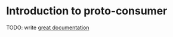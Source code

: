 # Introduction to proto-consumer

TODO: write [great documentation](http://jacobian.org/writing/what-to-write/)

